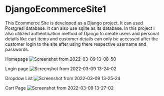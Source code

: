 # DjangoEcommerceSite1

This Ecommerce Site is developed as a Django project. It can used Postgresl database. It can also use sqlite as its database. In this project i also utilized authentication method of Django to create users and personal details like cart items and customer details can only be accessed after the customer login to the site after using there respective username and passwords.

Homepage
![Screenshot from 2022-03-09 13-08-50](https://user-images.githubusercontent.com/98304528/157396801-3c39be4d-c9e2-4021-b998-fee160aeda7e.png)

Login page
![Screenshot from 2022-03-09 13-24-02](https://user-images.githubusercontent.com/98304528/157397012-d2981ab9-f319-4c3f-bd1b-9aa6c3d549bf.png)


Dropdow List
![Screenshot from 2022-03-09 13-25-24](https://user-images.githubusercontent.com/98304528/157397309-d7046042-e694-49e4-b414-b7242143f20b.png)

Cart Page
![Screenshot from 2022-03-09 13-27-02](https://user-images.githubusercontent.com/98304528/157397477-5d0cc979-ecba-4314-b000-5845a14a7772.png)
